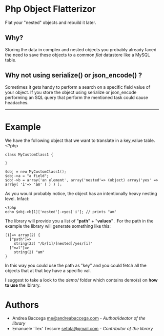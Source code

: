 Php Object Flatterizor
======================

Flat your "nested" objects and rebuild it later.

Why?
----

Storing the data in complex and nested objects you probably already faced the need to save these objects to a common _flat_ datastore like a MySQL table.

Why not using serialize() or json_encode() ? 
--------------------------------------------

Sometimes it gets handy to perform a search on a specific field value of your object. If you store the object using serialize or json_encode performing an SQL query that perform the mentioned task could cause headaches.

* * *

Example
=======

We have the following object that we want to translate in a key,value table.
	<?php 
	
	class MyCustomClass1 {
	
	}
	
	$obj = new MyCustomClass1();
	$obj->a = "a field";
	$obj->b = array('an element', array('nested'=> (object) array('yes' => array( 'i'=> 'am' ) ) ) );

As you would probably notice, the object has an intentionally heavy nesting level. Infact:
	
	<?php
	echo $obj->b[1]['nested']->yes['i']; // prints "am"

The library will provide you a list of "__path__" + "__values__" . For the path in the example the library will generate something like this:
	
	[1]=> array(2) {
      ["path"]=>
      	string(23) "/b/[1]/[nested]/yes/[i]"
      ["val"]=>
      	string(2) "am"
    }

In this way you could use the path as "key" and you could fetch all the objects that at that key have a specific val.

I suggest to take a look to the _demo/_ folder which contains demo(s) on __how to use__ the lbirary.

Authors
=======
*  Andrea Baccega <me@andreabaccega.com> - _Author/Ideator of the library_
*  Emanuele 'Tex' Tessore <setola@gmail.com> - _Contributor of the library_
